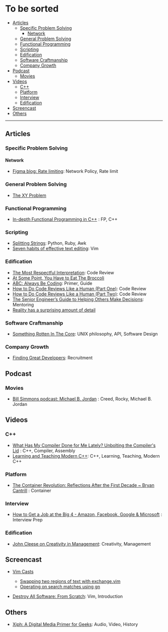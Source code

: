 # To be sorted

- [Articles](#articles)
  - [Specific Problem Solving](#specific-problem-solving)
    - [Network](#network)
  - [General Problem Solving](#general-problem-solving)
  - [Functional Programming](#functional-programming)
  - [Scripting](#scripting)
  - [Edification](#edification)
  - [Software Craftmanship](#software-craftmanship)
  - [Company Growth](#company-growth)
- [Podcast](#podcast)
  - [Movies](#movies)
- [Videos](#videos)
  - [C++](#c)
  - [Platform](#platform)
  - [Interview](#interview)
  - [Edification](#edification-1)
- [Screencast](#screencast)
- [Others](#others)

---

## Articles

### Specific Problem Solving

#### Network

- [Figma blog: Rate limiting](https://blog.figma.com/an-alternative-approach-to-rate-limiting-f8a06cf7c94c): Network Policy, Rate limit

### General Problem Solving

- [The XY Problem](http://xyproblem.info/)

### Functional Programming

- [In-depth Functional Programming in C++](https://www.gamasutra.com/view/news/169296/Indepth_Functional_programming_in_C.php) : FP, C++

### Scripting

- [Splitting Strings](https://chriszetter.com/blog/2017/10/29/splitting-strings/): Python, Ruby, Awk
- [Seven habits of effective text editing](http://www.moolenaar.net/habits.html): Vim

### Edification

- [The Most Respectful Interpretation](https://www.farnamstreetblog.com/2017/01/most-respectful-interpretation/): Code Review
- [At Some Point, You Have to Eat The Broccoli](https://www.farnamstreetblog.com/2016/10/eat-the-broccoli/)
- [ABC: Always Be Coding](https://medium.com/always-be-coding/abc-always-be-coding-d5f8051afce2): Primer, Guide
- [How to Do Code Reviews Like a Human (Part One)](https://mtlynch.io/human-code-reviews-1/): Code Review
- [How to Do Code Reviews Like a Human (Part Two)](https://mtlynch.io/human-code-reviews-2/): Code Review
- [The Senior Engineer’s Guide to Helping Others Make Decisions](http://silverwraith.com/blog/2017/10/the-senior-engineers-guide-to-helping-others-make-decisions/): Mentoring
- [Reality has a surprising amount of detail](http://johnsalvatier.org/blog/2017/reality-has-a-surprising-amount-of-detail)

### Software Craftmanship

- [Something Rotten In The Core](http://www.codersnotes.com/notes/something-rotten-in-the-core/): UNIX philosophy, API, Software Design

### Company Growth

- [Finding Great Developers](https://www.joelonsoftware.com/2006/09/06/finding-great-developers-2/): Recruitment

## Podcast

### Movies

- [Bill Simmons podcast: Michael B. Jordan](https://soundcloud.com/the-bill-simmons-podcast/ep-31-michael-b-jordan-1) : Creed, Rocky, Michael B. Jordan

## Videos

### C++

- [What Has My Compiler Done for Me Lately? Unbolting the Compiler's Lid](https://youtu.be/bSkpMdDe4g4) : C++, Compiler, Assembly
- [Learning and Teaching Modern C++](https://youtu.be/fX2W3nNjJIo): C++, Learning, Teaching, Modern C++

### Platform

- [The Container Revolution: Reflections After the First Decade ~ Bryan Cantrill](https://youtu.be/xXWaECk9XqM) : Container

### Interview

- [How to Get a Job at the Big 4 - Amazon, Facebook, Google & Microsoft](https://youtu.be/YJZCUhxNCv8) : Interview Prep

### Edification

- [John Cleese on Creativity in Management](https://youtu.be/Pb5oIIPO62g): Creativity, Management

## Screencast

- [Vim Casts](http://vimcasts.org/episodes/)
  - [Swapping two regions of text with exchange.vim](http://vimcasts.org/episodes/swapping-two-regions-of-text-with-exchange-vim/)
  - [Operating on search matches using gn](http://vimcasts.org/episodes/operating-on-search-matches-using-gn/)

- [Destroy All Software: From Scratch](https://www.destroyallsoftware.com/screencasts/catalog/a-compiler-from-scratch): Vim, Introduction

## Others

- [Xiph: A Digital Media Primer for Geeks](https://xiph.org/video/vid1.shtml): Audio, Video, History
